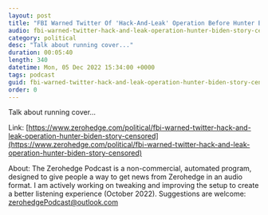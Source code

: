 ```yaml
---
layout: post
title: "FBI Warned Twitter Of 'Hack-And-Leak' Operation Before Hunter Biden Story Censored"
audio: fbi-warned-twitter-hack-and-leak-operation-hunter-biden-story-censored-0
category: political
desc: "Talk about running cover..."
duration: 00:05:40
length: 340
datetime: Mon, 05 Dec 2022 15:34:00 +0000
tags: podcast
guid: fbi-warned-twitter-hack-and-leak-operation-hunter-biden-story-censored-0
order: 0
---
```

Talk about running cover...

Link: [https://www.zerohedge.com/political/fbi-warned-twitter-hack-and-leak-operation-hunter-biden-story-censored](https://www.zerohedge.com/political/fbi-warned-twitter-hack-and-leak-operation-hunter-biden-story-censored)

About: The Zerohedge Podcast is a non-commercial, automated program, designed to give people a way to get news from Zerohedge in an audio format.  I am actively working on tweaking and improving the setup to create a better listening experience (October 2022).  Suggestions are welcome: [zerohedgePodcast@outlook.com](mailto:zerohedgePodcast@outlook.com)